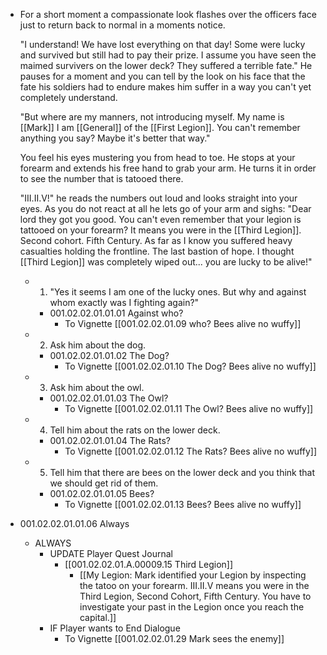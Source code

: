 - For a short moment a compassionate look flashes over the officers face just to return back to normal in a moments notice.
  
  "I understand! We have lost everything on that day! Some were lucky and survived but still had to pay their prize. I assume you have seen the maimed survivers on the lower deck? They suffered a terrible fate." He pauses for a moment and you can tell by the look on his face that the fate his soldiers had to endure makes him suffer in a way you can't yet completely understand.
  
  "But where are my manners, not introducing myself. My name is [[Mark]] I am [[General]] of the [[First Legion]]. You can't remember anything you say? Maybe it's better that way."
  
  You feel his eyes mustering you from head to toe. He stops at your forearm and extends his free hand to grab your arm. He turns it in order to see the number that is tatooed there. 
  
  "III.II.V!" he reads the numbers out loud and looks straight into your eyes. As you do not react at all he lets go of your arm and sighs: "Dear lord they got you good. You can't even remember that your legion is tattooed on your forearm? It means you were in the [[Third Legion]]. Second cohort. Fifth Century. As far as I know you suffered heavy casualties holding the frontline. The last bastion of hope. I thought [[Third Legion]] was completely wiped out... you are lucky to be alive!"
	- 1. "Yes it seems I am one of the lucky ones. But why and against whom exactly was I fighting again?"
		- 001.02.02.01.01.01 Against who?
			- To Vignette [[001.02.02.01.09  who? Bees alive no wuffy]]
	- 2. Ask him about the dog.
		- 001.02.02.01.01.02 The Dog?
			- To Vignette [[001.02.02.01.10 The Dog? Bees alive no wuffy]]
	- 3. Ask him about the owl.
		- 001.02.02.01.01.03 The Owl?
			- To Vignette [[001.02.02.01.11 The Owl? Bees alive no wuffy]]
	- 4. Tell him about the rats on the lower deck.
		- 001.02.02.01.01.04 The Rats?
			- To Vignette [[001.02.02.01.12 The Rats? Bees alive no wuffy]]
	- 5. Tell him that there are bees on the lower deck and you think that we should get rid of them.
		- 001.02.02.01.01.05 Bees?
			- To Vignette [[001.02.02.01.13 Bees? Bees alive no wuffy]]
- 001.02.02.01.01.06 Always
	- ALWAYS
		- UPDATE Player Quest Journal
			- [[001.02.02.01.A.00009.15 Third Legion]]
				- [[My Legion: Mark identified your Legion by inspecting the tatoo on your forearm. III.II.V means you were in the Third Legion, Second Cohort, Fifth Century. You have to investigate your past in the Legion once you reach the capital.]]
		- IF Player wants to End Dialogue
			- To Vignette [[001.02.02.01.29 Mark sees the enemy]]